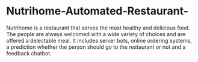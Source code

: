 # Nutrihome-Automated-Restaurant-
Nutrihome is a restaurant that serves the most healthy and delicious food.  The people are always welcomed with a wide variety of choices and are offered a delectable meal.   It includes server bots, online ordering systems, a prediction whether the person should go to the restaurant or not and a feedback chatbot.
